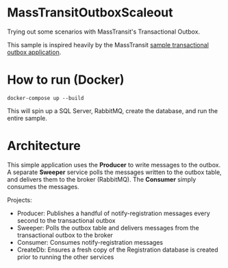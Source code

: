 # MassTransitOutboxScaleout
Trying out some scenarios with MassTransit's Transactional Outbox.

This sample is inspired heavily by the MassTransit [sample transactional outbox application](https://github.com/MassTransit/Sample-Outbox).

# How to run (Docker)
```
docker-compose up --build
```

This will spin up a SQL Server, RabbitMQ, create the database, and run the entire sample.

# Architecture
This simple application uses the **Producer** to write messages to the outbox. A separate **Sweeper** service polls the messages written to the outbox table, and delivers them to the broker (RabbitMQ). The **Consumer** simply consumes the messages.

Projects:
- Producer: Publishes a handful of notify-registration messages every second to the transactional outbox
- Sweeper: Polls the outbox table and delivers messages from the transactional outbox to the broker
- Consumer: Consumes notify-registration messages
- CreateDb: Ensures a fresh copy of the Registration database is created prior to running the other services